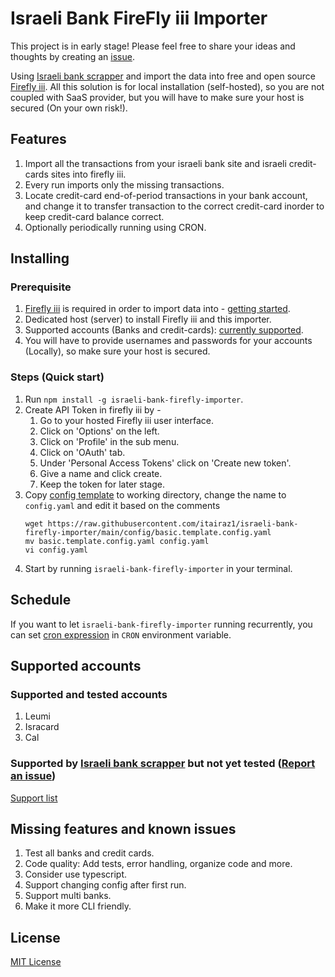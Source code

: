 # Israeli Bank FireFly iii Importer
This project is in early stage! Please feel free to share your ideas and thoughts by creating an [issue](https://github.com/itairaz1/israeli-bank-firefly-importer/issues/new).

Using [Israeli bank scrapper](https://github.com/eshaham/israeli-bank-scrapers) and import the data into free and open source [Firefly iii](https://www.firefly-iii.org/). All this solution is for local installation (self-hosted), so you are not coupled with SaaS provider, but you will have to make sure your host is secured (On your own risk!).

## Features
1. Import all the transactions from your israeli bank site and israeli credit-cards sites into firefly iii.
2. Every run imports only the missing transactions.
3. Locate credit-card end-of-period transactions in your bank account, and change it to transfer transaction to the correct credit-card inorder to keep credit-card balance correct.
4. Optionally periodically running using CRON. 

## Installing
### Prerequisite
1. [Firefly iii](https://www.firefly-iii.org/) is required in order to import data into - [getting started](https://github.com/firefly-iii/firefly-iii#getting-started).
2. Dedicated host (server) to install Firefly iii and this importer.
3. Supported accounts (Banks and credit-cards): [currently supported](#supported-accounts).
4. You will have to provide usernames and passwords for your accounts (Locally), so make sure your host is secured.

### Steps (Quick start)
1. Run `npm install -g israeli-bank-firefly-importer`.
2. Create API Token in firefly iii by - 
   1. Go to your hosted Firefly iii user interface.
   2. Click on 'Options' on the left.
   3. Click on 'Profile' in the sub menu.
   4. Click on 'OAuth' tab.
   5. Under 'Personal Access Tokens' click on 'Create new token'.
   6. Give a name and click create.
   7. Keep the token for later stage.
3. Copy [config template](config/basic.template.config.yaml) to working directory, change the name to `config.yaml` and edit it based on the comments
   ```shell
   wget https://raw.githubusercontent.com/itairaz1/israeli-bank-firefly-importer/main/config/basic.template.config.yaml
   mv basic.template.config.yaml config.yaml
   vi config.yaml
   ```
4. Start by running `israeli-bank-firefly-importer` in your terminal.

## Schedule
If you want to let `israeli-bank-firefly-importer` running recurrently, you can set [cron expression](https://crontab.guru/) in `CRON` environment variable. 

## Supported accounts
### Supported and tested accounts
1. Leumi
2. Isracard
3. Cal

### Supported by [Israeli bank scrapper](https://github.com/eshaham/israeli-bank-scrapers) but not yet tested ([Report an issue](https://github.com/itairaz1/israeli-bank-firefly-importer/issues/new))
[Support list](https://github.com/eshaham/israeli-bank-scrapers#whats-here)

## Missing features and known issues
1. Test all banks and credit cards.
2. Code quality: Add tests, error handling, organize code and more.
3. Consider use typescript.
4. Support changing config after first run.
5. Support multi banks.
6. Make it more CLI friendly.

## License
[MIT License](LICENSE)
